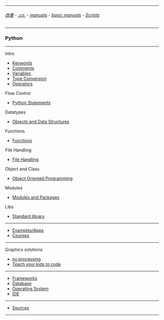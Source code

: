 
---

###### [改善](https://github.com/ttltrk/0C/blob/master/README.MD) - [.co.](https://github.com/ttltrk/PRG/blob/master/CODING.MD) - [manuals](https://github.com/ttltrk/PRG/blob/master/MAN.MD) - [basic manuals](https://github.com/ttltrk/PRG/blob/master/MANUALS.MD) - [Scripts](https://github.com/ttltrk/PRG/blob/master/PY/DOC/SC/SC.MD)

---

### Python

---

Intro

* [Keywords](https://github.com/ttltrk/PRG/blob/master/PY/DOC/OPYM/KEYW/KEY_IDE.MD)
* [Comments](https://github.com/ttltrk/PRG/blob/master/PY/DOC/OPYM/COMM/COMM.MD)
* [Variables](https://github.com/ttltrk/PRG/blob/master/PY/DOC/OPYM/VAR/VAR.MD)
* [Type Conversion](https://github.com/ttltrk/PRG/blob/master/PY/DOC/OPYM/15/TYCON.MD)
* [Operators](https://github.com/ttltrk/PRG/blob/master/PY/DOC/OPYM/02_COM_OP/CO.MD)</a>

Flow Control

* [Python Statements](https://github.com/ttltrk/PRG/blob/master/PY/DOC/OPYM/03_PY_ST/PY_ST.MD)

Datatypes

* [Objects and Data Structures](https://github.com/ttltrk/PRG/blob/master/PY/DOC/OPYM/01_OBJ_DS/OBJ_DS.MD)

Functions

* [Functions](https://github.com/ttltrk/PRG/blob/master/PY/DOC/OPYM/04_MET_FUN/MET_FUN.MD)

File Handling

* [File Handling](https://github.com/ttltrk/PRG/blob/master/PY/DOC/OPYM/16/FILE_HAN.MD)

Object and Class

* [Object Oriented Programming](https://github.com/ttltrk/PRG/blob/master/PY/DOC/OPYM/05_OOP/OOP.MD)

Modules

* [Modules and Packages](https://github.com/ttltrk/PRG/blob/master/PY/DOC/OPYM/07_MOD_PACK/MOD_PACK/MOD_PACK.MD)

Libs

* [Standard library](https://github.com/ttltrk/PRG/blob/master/PY/DOC/OPYM/14/ST_LIB.MD)


---

* [Examples/Apps](https://github.com/ttltrk/PRG/blob/master/PY/DOC/OPYM/999_EXAMPLES/EXAM.MD)
* [Courses](https://github.com/ttltrk/PRG/blob/master/PY/DOC/OPYM/13/COURSES.MD)

---

Graphics solutions

* [py.processing](https://github.com/ttltrk/PRG/blob/master/PY/DOC/OPYM/17/PROC.MD)
* [Teach your kids to code](https://github.com/ttltrk/PRG/blob/master/PY/DOC/udemy_teach_your_kids_to_code.MD)

---

* [Frameworks](https://github.com/ttltrk/PRG/blob/master/PY/DOC/OPYM/08/FRAME.MD)
* [Database](https://github.com/ttltrk/PRG/blob/master/PY/DOC/OPYM/09/DB.MD)
* [Operating System](https://github.com/ttltrk/PRG/blob/master/PY/DOC/OPYM/12/OS.MD)
* [IDE](https://github.com/ttltrk/PRG/blob/master/PY/DOC/OPYM/10/IDE.MD)

---

* [Sources](https://github.com/ttltrk/PRG/blob/master/PY/DOC/OPYM/11/SRC.MD)

---  
  

   





